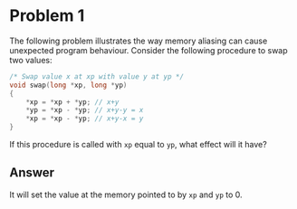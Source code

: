 # Problem 1

The following problem illustrates the way memory aliasing can cause unexpected
program behaviour. Consider the following procedure to swap two values:

```C
/* Swap value x at xp with value y at yp */
void swap(long *xp, long *yp)
{
    *xp = *xp + *yp; // x+y
    *yp = *xp - *yp; // x+y-y = x
    *xp = *xp - *yp; // x+y-x = y
}
```

If this procedure is called with `xp` equal to `yp`, what effect will it have?

## Answer

It will set the value at the memory pointed to by `xp` and `yp` to 0.
